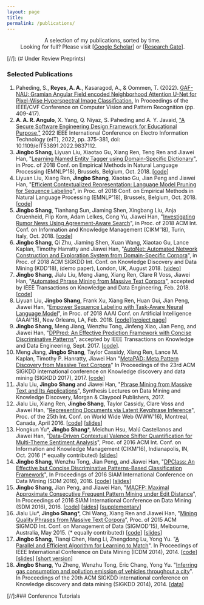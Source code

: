 ```yaml
---
layout: page
title: 
permalink: /publications/
---
```


<p align="center">
A selection of my publications, sorted by time.
<br/>
Looking for full? Please visit [<a href = "https://scholar.google.com/citations?user=qIe04eoAAAAJ&hl=en">Google Scholar</a>] or [<a href = "https://www.researchgate.net/profile/Abel-Reyes-2">Research Gate</a>].
</p>

[//]: (# Under Review Preprints)

### Selected Publications

1. Paheding, S., **Reyes, A. A.**, Kasaragod, A., & Oommen, T. (2022). [GAF-NAU: Gramian Angular Field encoded Neighborhood Attention U-Net for Pixel-Wise Hyperspectral Image Classification.](https://openaccess.thecvf.com/content/CVPR2022W/PBVS/html/Paheding_GAF-NAU_Gramian_Angular_Field_Encoded_Neighborhood_Attention_U-Net_for_Pixel-Wise_CVPRW_2022_paper.html) In Proceedings of the IEEE/CVF Conference on Computer Vision and Pattern Recognition (pp. 409-417).
1. **A. A. R. Angulo**, X. Yang, Q. Niyaz, S. Paheding and A. Y. Javaid, ["A Secure Software Engineering Design Framework for Educational Purpose,"](https://ieeexplore.ieee.org/abstract/document/9837112) 2022 IEEE International Conference on Electro Information Technology (eIT), 2022, pp. 375-381, doi: 10.1109/eIT53891.2022.9837112.
1. **Jingbo Shang**, Liyuan Liu, Xiaotao Gu, Xiang Ren, Teng Ren and Jiawei Han, "[Learning Named Entity Tagger using Domain-Specific Dictionary](https://arxiv.org/abs/1809.03599)", in Proc. of 2018 Conf. on Empirical Methods in Natural Language Processing (EMNLP'18), Brussels, Belgium, Oct. 2018. [[code](https://github.com/shangjingbo1226/AutoNER)]
1. Liyuan Liu, Xiang Ren, **Jingbo Shang**, Xiaotao Gu, Jian Peng and Jiawei Han, "[Efficient Contextualized Representation: Language Model Pruning for Sequence Labeling](https://arxiv.org/abs/1804.07827)", in Proc. of 2018 Conf. on Empirical Methods in Natural Language Processing (EMNLP'18), Brussels, Belgium, Oct. 2018. [[code](https://github.com/LiyuanLucasLiu/LD-Net)]
1.   **Jingbo Shang**, Tianhang Sun, Jiaming Shen, Xingbang Liu, Anja Gruenheid, Flip Korn, Adam Lelkes, Cong Yu, Jiawei Han, "[Investigating Rumor News Using Agreement-Aware Search](https://arxiv.org/abs/1802.07398)", in Proc. of 2018 ACM Int. Conf. on Information and Knowledge Management (CIKM'18), Turin, Italy, Oct. 2018. [[code](https://github.com/shangjingbo1226/Maester)]
1. **Jingbo Shang**, Qi Zhu, Jiaming Shen, Xuan Wang, Xiaotao Gu, Lance Kaplan, Timothy Harratty and Jiawei Han, "[AutoNet: Automated Network Construction and Exploration System from Domain-Specific Corpora](http://www.kdd.org/kdd2018/files/project-showcase/KDD18_paper_1812.pdf)", in Proc. of 2018 ACM SIGKDD Int. Conf. on Knowledge Discovery and Data Mining (KDD'18), (demo paper), London, UK, August 2018. [[video](https://youtu.be/tdtBigWq_vo)]
1.   **Jingbo Shang**, Jialu Liu, Meng Jiang, Xiang Ren, Clare R Voss, Jiawei Han, "[Automated Phrase Mining from Massive Text Corpora](https://arxiv.org/abs/1702.04457)", accepted by IEEE Transactions on Knowledge and Data Engineering, Feb. 2018. [[code](https://github.com/shangjingbo1226/AutoPhrase)]
1.   Liyuan Liu, **Jingbo Shang**, Frank Xu, Xiang Ren, Huan Gui, Jian Peng, Jiawei Han, "[Empower Sequence Labeling with Task-Aware Neural Language Model](https://arxiv.org/abs/1709.04109)", in Proc. of 2018 AAAI Conf. on Artificial Intelligence (AAAI'18), New Orleans, LA, Feb. 2018. [[code](https://github.com/LiyuanLucasLiu/LM-LSTM-CRF)][[project page](https://liyuanlucasliu.github.io/LM-LSTM-CRF/)]
1.  **Jingbo Shang**, Meng Jiang, Wenzhu Tong, Jinfeng Xiao, Jian Peng, and Jiawei Han, "[DPPred: An Effective Prediction Framework with Concise Discriminative Patterns](https://arxiv.org/abs/1610.09778)", accepted by IEEE Transactions on Knowledge and Data Engineering, Sept. 2017. [[code](https://github.com/shangjingbo1226/DPPred)].
1. Meng Jiang, **Jingbo Shang**, Taylor Cassidy, Xiang Ren, Lance M. Kaplan, Timothy P. Hanratty, Jiawei Han "[MetaPAD: Meta Pattern Discovery from Massive Text Corpora](https://arxiv.org/abs/1703.04213)" In Proceedings of the 23rd ACM SIGKDD international conference on Knowledge discovery and data mining (SIGKDD 2017), 2017. [[code](https://github.com/mjiang89/MetaPAD)]
1.   Jialu Liu, **Jingbo Shang** and Jiawei Han, "[Phrase Mining from Massive Text and Its Applications](http://www.morganclaypool.com/doi/abs/10.2200/S00759ED1V01Y201702DMK013)", Synthesis Lectures on Data Mining and Knowledge Discovery, Morgan & Claypool Publishers, 2017.
1.   Jialu Liu, Xiang Ren, **Jingbo Shang**, Taylor Cassidy, Clare Voss and Jiawei Han, "[Representing Documents via Latent Keyphrase Inference](http://shang7.web.engr.illinois.edu/paper/www2016-liu.pdf)", Proc. of the 25th Int. Conf. on World Wide Web (WWW'16), Montreal, Canada, April 2016. [[code](https://github.com/remenberl/Latent-Keyphrase-Inference)] [[slides](http://shang7.web.engr.illinois.edu/paper/www2016-liu-slides.pdf)]
1.   Hongkun Yu\*, **Jingbo Shang**\*, Meichun Hsu, Malú Castellanos and Jiawei Han, "[Data-Driven Contextual Valence Shifter Quantification for Multi-Theme Sentiment Analysis](http://shang7.web.engr.illinois.edu/papers/MTSA.pdf)", Proc. of 2016 ACM Int. Conf. on Information and Knowledge Management (CIKM'16), Indianapolis, IN, Oct. 2016 (\* equally contributed) [[slides](http://shang7.web.engr.illinois.edu/slides/MTSA-slides.pdf)]
1.   **Jingbo Shang**, Wenzhu Tong, Jian Peng, and Jiawei Han, "[DPClass: An Effective but Concise Discriminative Patterns-Based Classification Framework](http://shang7.web.engr.illinois.edu/papers/DPClass.pdf)", In Proceedings of 2016 SIAM International Conference on Data Mining (SDM 2016), 2016. [[code](https://github.com/shangjingbo1226/DPClass)] [[slides](http://shang7.web.engr.illinois.edu/slides/SDM16-DPClass.pdf)]
1.   **Jingbo Shang**, Jian Peng, and Jiawei Han, "[MACFP: Maximal Approximate Consecutive Frequent Pattern Mining under Edit Distance](http://shang7.web.engr.illinois.edu/papers/MACFP.pdf)", In Proceedings of 2016 SIAM International Conference on Data Mining (SDM 2016), 2016. [[code](https://github.com/shangjingbo1226/MACFP)] [[sides](http://shang7.web.engr.illinois.edu/slides/SDM16-MACFP.pdf)] [[supplementary](http://shang7.web.engr.illinois.edu/papers/MACFP-Supplementary.pdf)]
1.   Jialu Liu\*, **Jingbo Shang**\*, Chi Wang, Xiang Ren and Jiawei Han, "[Mining Quality Phrases from Massive Text Corpora](http://hanj.cs.illinois.edu/pdf/sigmod15_jliu.pdf)”, Proc. of 2015 ACM SIGMOD Int. Conf. on Management of Data (SIGMOD'15), Melbourne, Australia, May 2015. (\* equally contributed) [[code](https://github.com/shangjingbo1226/SegPhrase)] [[slides](https://www.dropbox.com/s/d9apctfooa2a6ve/sigmod2015-liu-slides.pdf?dl=1)]
1.   **Jingbo Shang**, Tianqi Chen, Hang Li, Zhengdong Lu, Yong Yu. "[A Parallel and Efficient Algorithm for Learning to Match](https://arxiv.org/abs/1410.6414)". In Proceedings of IEEE International Conference on Data Mining (ICDM 2014), 2014. [[code](https://github.com/shangjingbo1226/PL2M)] [[slides](http://shang7.web.engr.illinois.edu/slides/pl2match-slides.pdf)] [[short version](http://shang7.web.engr.illinois.edu/papers/pl2match.pdf)]
1.   **Jingbo Shang**, Yu Zheng, Wenzhu Tong, Eric Chang, Yong Yu. "[Inferring gas consumption and pollution emission of vehicles throughout a city](http://shang7.web.engr.illinois.edu/papers/GasConsumption.pdf)". In Proceedings of the 20th ACM SIGKDD international conference on Knowledge discovery and data mining (SIGKDD 2014), 2014. [[data](http://shang7.web.engr.illinois.edu/papers/GasConsumption-data-description.pdf)]

[//]:### Conference Tutorials

